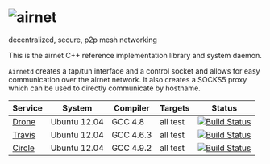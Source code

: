 ![airnet](http://i.imgur.com/bcj4OWt.png)
======

decentralized, secure, p2p mesh networking

This is the airnet C++ reference implementation library and system daemon.

`Airnetd` creates a tap/tun interface and a control socket and allows for easy communication over the airnet network. It also creates a SOCKS5 proxy which can be used to directly communicate by hostname.


| Service | System | Compiler | Targets | Status |
| ------- | ------ | -------- | ------- | ------ |
| [Drone](https://drone.io/github.com/airnet/airnet-c) | Ubuntu 12.04 | GCC 4.8 | all test | [![Build Status](https://drone.io/github.com/airnet/airnet-c/status.png)](https://drone.io/github.com/airnet/airnet-c/latest) |
| [Travis](https://travis-ci.org/airnet/airnet-c) | Ubuntu 12.04 | GCC 4.6.3 | all test | [![Build Status](https://travis-ci.org/airnet/airnet-c.svg)](https://travis-ci.org/airnet/airnet-c) |
| [Circle](https://circleci.com/gh/airnet/airnet-c) | Ubuntu 12.04 | GCC 4.9.2 | all test | [![Build Status](https://circleci.com/gh/airnet/airnet-c/tree/master.svg?style=shield)](https://circleci.com/gh/airnet/airnet-c) |

